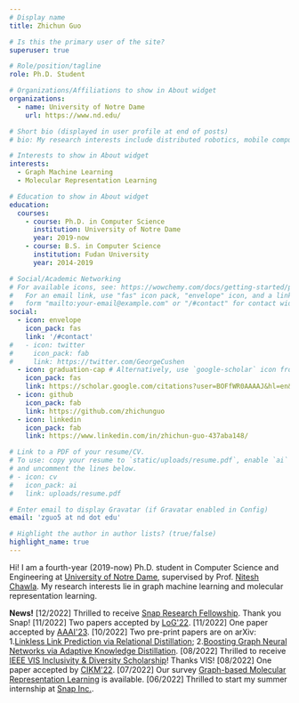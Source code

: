 ```yaml
---
# Display name
title: Zhichun Guo

# Is this the primary user of the site?
superuser: true

# Role/position/tagline
role: Ph.D. Student 

# Organizations/Affiliations to show in About widget
organizations:
  - name: University of Notre Dame
    url: https://www.nd.edu/

# Short bio (displayed in user profile at end of posts)
# bio: My research interests include distributed robotics, mobile computing and programmable matter.

# Interests to show in About widget
interests:
  - Graph Machine Learning
  - Molecular Representation Learning

# Education to show in About widget
education:
  courses:
    - course: Ph.D. in Computer Science 
      institution: University of Notre Dame
      year: 2019-now
    - course: B.S. in Computer Science 
      institution: Fudan University
      year: 2014-2019

# Social/Academic Networking
# For available icons, see: https://wowchemy.com/docs/getting-started/page-builder/#icons
#   For an email link, use "fas" icon pack, "envelope" icon, and a link in the
#   form "mailto:your-email@example.com" or "/#contact" for contact widget.
social:
  - icon: envelope
    icon_pack: fas
    link: '/#contact'
#   - icon: twitter
#     icon_pack: fab
#     link: https://twitter.com/GeorgeCushen
  - icon: graduation-cap # Alternatively, use `google-scholar` icon from `ai` icon pack
    icon_pack: fas
    link: https://scholar.google.com/citations?user=BOFfWR0AAAAJ&hl=en&oi=ao
  - icon: github
    icon_pack: fab
    link: https://github.com/zhichunguo
  - icon: linkedin
    icon_pack: fab
    link: https://www.linkedin.com/in/zhichun-guo-437aba148/

# Link to a PDF of your resume/CV.
# To use: copy your resume to `static/uploads/resume.pdf`, enable `ai` icons in `params.toml`,
# and uncomment the lines below.
# - icon: cv
#   icon_pack: ai
#   link: uploads/resume.pdf

# Enter email to display Gravatar (if Gravatar enabled in Config)
email: 'zguo5 at nd dot edu'

# Highlight the author in author lists? (true/false)
highlight_name: true
---
```


Hi! I am a fourth-year (2019-now) Ph.D. student in Computer Science and Engineering at [University of Notre Dame](https://www.nd.edu/), supervised by Prof. [Nitesh Chawla](https://niteshchawla.nd.edu/). My research interests lie in graph machine learning and molecular representation learning.  

<!-- {{< icon name="download" pack="fas" >}} Download my {{< staticref "uploads/demo_resume.pdf" "newtab" >}}resumé{{< /staticref >}}.  -->

**News!**
[12/2022] Thrilled to receive [Snap Research Fellowship](https://research.snap.com/fellowships.html). Thank you Snap!
[11/2022] Two papers accepted by [LoG'22](https://logconference.org/).
[11/2022] One paper accepted by [AAAI'23](https://aaai.org/Conferences/AAAI-23/).
[10/2022] Two pre-print papers are on arXiv: 1.[Linkless Link Prediction via Relational Distillation](https://arxiv.org/pdf/2210.05801.pdf);  2.[Boosting Graph Neural Networks via Adaptive Knowledge Distillation](https://arxiv.org/pdf/2210.05920.pdf).
[08/2022] Thrilled to receive [IEEE VIS Inclusivity & Diversity Scholarship](https://ieeevis.org/year/2022/info/inclusion-and-diversity/diversity-scholarship)! Thanks VIS!
[08/2022] One paper accepted by [CIKM'22](https://www.cikm2022.org/).
[07/2022] Our survey [Graph-based Molecular Representation Learning](https://arxiv.org/pdf/2207.04869.pdf) is available.
[06/2022] Thrilled to start my summer internship at [Snap Inc.](https://research.snap.com/).

